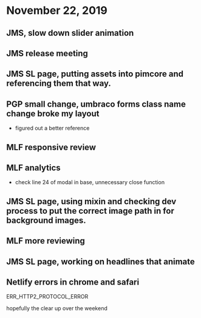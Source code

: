 # November 22, 2019

## JMS, slow down slider animation

## JMS release meeting

## JMS SL page, putting assets into pimcore and referencing them that way.

## PGP small change, umbraco forms class name change broke my layout
- figured out a better reference

## MLF responsive review

## MLF analytics
- check line 24 of modal in base, unnecessary close function

## JMS SL page, using mixin and checking dev process to put the correct image path in for background images. 

## MLF more reviewing

## JMS SL page, working on headlines that animate

## Netlify errors in chrome and safari
ERR_HTTP2_PROTOCOL_ERROR

hopefully the clear up over the weekend
